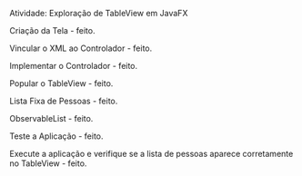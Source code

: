 Atividade: Exploração de TableView em JavaFX

Criação da Tela - feito.

Vincular o XML ao Controlador - feito.

Implementar o Controlador - feito.

Popular o TableView - feito.

Lista Fixa de Pessoas - feito.

ObservableList - feito.

Teste a Aplicação - feito.

Execute a aplicação e verifique se a lista de pessoas aparece corretamente no TableView - feito.
